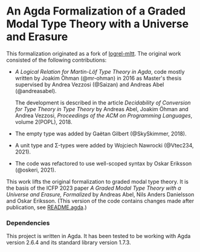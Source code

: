# An Agda Formalization of a Graded Modal Type Theory with a Universe and Erasure

This formalization originated as a fork of [logrel-mltt](https://github.com/mr-ohman/logrel-mltt).
The original work consisted of the following contributions:

- _A Logical Relation for Martin-Löf Type Theory in Agda_,
  code mostly written by Joakim Öhman (@mr-ohman) in 2016
  as Master's thesis supervised by Andrea Vezzosi (@Saizan)
  and Andreas Abel (@andreasabel).

  The development is described in the article
  _Decidability of Conversion for Type Theory in Type Theory_
  by Andreas Abel, Joakim Öhman and Andrea Vezzosi,
  _Proceedings of the ACM on Programming Languages_, volume 2(POPL), 2018.

- The empty type was added by Gaëtan Gilbert (@SkySkimmer, 2018).

- A unit type and Σ-types were added by Wojciech Nawrocki (@Vtec234, 2021).

- The code was refactored to use well-scoped syntax by Oskar Eriksson (@oskeri, 2021).

This work lifts the original formalization to graded modal type theory.
It is the basis of the ICFP 2023 paper
_A Graded Modal Type Theory with a Universe and Erasure, Formalized_
by Andreas Abel, Nils Anders Danielsson and Oskar Eriksson. (This
version of the code contains changes made after publication, see
[README.agda](README.agda).)

### Dependencies ###

This project is written in Agda.
It has been tested to be working with Agda version 2.6.4 and its standard library version 1.7.3.
